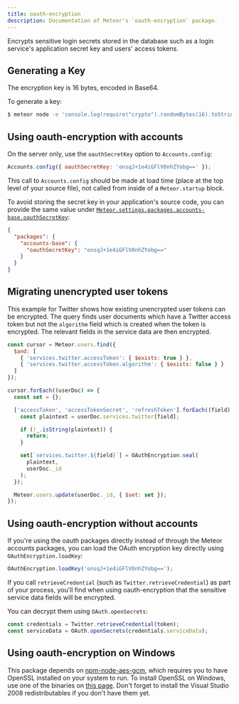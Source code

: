 ```yaml
---
title: oauth-encryption
description: Documentation of Meteor's `oauth-encryption` package.
---
```


Encrypts sensitive login secrets stored in the database such as a
login service's application secret key and users' access tokens.


## Generating a Key

The encryption key is 16 bytes, encoded in Base64.

To generate a key:

```bash
$ meteor node -e 'console.log(require("crypto").randomBytes(16).toString("base64"))'
```


## Using oauth-encryption with accounts

On the server only, use the `oauthSecretKey` option to `Accounts.config`:

```js
Accounts.config({ oauthSecretKey: 'onsqJ+1e4iGFlV0nhZYobg==' });
```

This call to `Accounts.config` should be made at load time (place at
the top level of your source file), not called from inside of a
`Meteor.startup` block.

To avoid storing the secret key in your application's source code, you
can provide the same value under [`Meteor.settings.packages.accounts-base.oauthSecretKey`](http://docs.meteor.com/#meteor_settings):

```json
{
  "packages": {
    "accounts-base": {
      "oauthSecretKey": "onsqJ+1e4iGFlV0nhZYobg=="
    }
  }
}
```


## Migrating unencrypted user tokens

This example for Twitter shows how existing unencrypted user tokens
can be encrypted.  The query finds user documents which have a Twitter
access token but not the `algorithm` field which is created when the
token is encrypted.  The relevant fields in the service data are then
encrypted.

```js
const cursor = Meteor.users.find({
  $and: [
    { 'services.twitter.accessToken': { $exists: true } },
    { 'services.twitter.accessToken.algorithm': { $exists: false } }
  ]
});

cursor.forEach((userDoc) => {
  const set = {};

  ['accessToken', 'accessTokenSecret', 'refreshToken'].forEach((field) => {
    const plaintext = userDoc.services.twitter[field];

    if (!_.isString(plaintext)) {
      return;
    }

    set[`services.twitter.${field}`] = OAuthEncryption.seal(
      plaintext,
      userDoc._id
    );
  });

  Meteor.users.update(userDoc._id, { $set: set });
});
```

## Using oauth-encryption without accounts

If you're using the oauth packages directly instead of through the
Meteor accounts packages, you can load the OAuth encryption key
directly using `OAuthEncryption.loadKey`:

```js
OAuthEncryption.loadKey('onsqJ+1e4iGFlV0nhZYobg==');
```

If you call `retrieveCredential` (such as
`Twitter.retrieveCredential`) as part of your process, you'll find
when using oauth-encryption that the sensitive service data fields
will be encrypted.

You can decrypt them using `OAuth.openSecrets`:

```js
const credentials = Twitter.retrieveCredential(token);
const serviceData = OAuth.openSecrets(credentials.serviceData);
```

## Using oauth-encryption on Windows

This package depends on [npm-node-aes-gcm](https://github.com/meteor/meteor/tree/devel/packages/non-core/npm-node-aes-gcm), which requires you to have OpenSSL installed on your system to run. To install OpenSSL on Windows, use one of the binaries on [this page](http://slproweb.com/products/Win32OpenSSL.html). Don't forget to install the Visual Studio 2008 redistributables if you don't have them yet.

